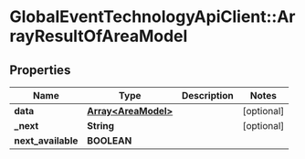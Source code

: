 # GlobalEventTechnologyApiClient::ArrayResultOfAreaModel

## Properties
Name | Type | Description | Notes
------------ | ------------- | ------------- | -------------
**data** | [**Array&lt;AreaModel&gt;**](AreaModel.md) |  | [optional] 
**_next** | **String** |  | [optional] 
**next_available** | **BOOLEAN** |  | 


